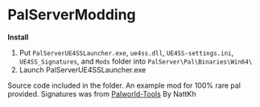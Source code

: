 # PalServerModding

**Install**
1. Put ```PalServerUE4SSLauncher.exe```, ```ue4ss.dll```, ```UE4SS-settings.ini```, ```UE4SS_Signatures```, and ```Mods``` folder into ```PalServer\Pal\Binaries\Win64\```<br>
2. Launch PalServerUE4SSLauncher.exe<br>


Source code included in the folder. An example mod for 100% rare pal provided.
Signatures was from [Palworld-Tools](https://github.com/NattKh/PalWorld-Tools) By NattKh
